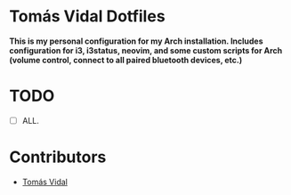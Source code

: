 # Tomás Vidal Dotfiles
__This is my personal configuration for my Arch installation. Includes configuration for i3, i3status, neovim, and some custom scripts for Arch (volume control, connect to all paired bluetooth devices, etc.)__

# TODO
- [ ] ALL.

# Contributors
- [Tomás Vidal](https://github.com/TomiVidal99)

